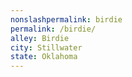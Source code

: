 ```yaml
---
﻿nonslashpermalink: birdie
permalink: /birdie/
alley: Birdie
city: Stillwater
state: Oklahoma
---
```

